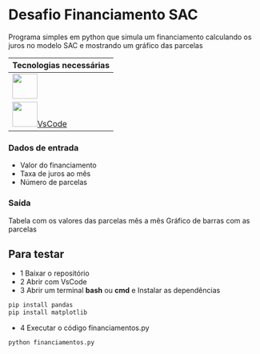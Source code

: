 # Desafio Financiamento SAC
Programa simples em python que simula um financiamento calculando os juros no modelo SAC e mostrando um gráfico das parcelas

|Tecnologias necessárias|
|-|
|[<img src="https://www.python.org/static/img/python-logo.png" style="height:50px">](https://www.python.org/)|
|[<img src="https://logowik.com/content/uploads/images/visual-studio-code7642.jpg" style="height:50px">VsCode](https://code.visualstudio.com/)|

### Dados de entrada
- Valor do financiamento
- Taxa de juros ao mês
- Número de parcelas
### Saída
Tabela com os valores das parcelas mês a mês
Gráfico de barras com as parcelas

## Para testar
- 1 Baixar o repositório
- 2 Abrir com VsCode
- 3 Abrir um terminal **bash** ou **cmd** e Instalar as dependências
```bash
pip install pandas
pip install matplotlib
```
- 4 Executar o código financiamentos.py
```bash
python financiamentos.py
```